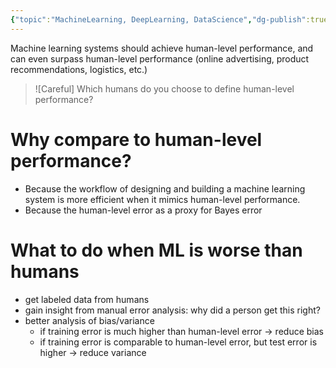 ```yaml
---
{"topic":"MachineLearning, DeepLearning, DataScience","dg-publish":true,"permalink":"/Notes/Human-level performance/","dgPassFrontmatter":true,"noteIcon":""}
---
```


Machine learning systems should achieve human-level performance, and can even surpass human-level performance (online advertising, product recommendations, logistics, etc.)

>![Careful]
>Which humans do you choose to define human-level performance?


# Why compare to human-level performance?
- Because the workflow of designing and building a machine learning system is more efficient when it mimics human-level performance.
- Because the human-level error as a proxy for Bayes error

# What to do when ML is worse than humans
- get labeled data from humans
- gain insight from manual error analysis: why did a person get this right?
- better analysis of bias/variance
	- if training error is much higher than human-level error -> reduce bias
	- if training error is comparable to human-level error, but test error is higher -> reduce variance




